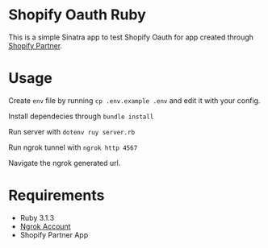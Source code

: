 # Shopify Oauth Ruby

This is a simple Sinatra app to test Shopify Oauth for app created through [Shopify Partner](https://github.com/Shopify).

# Usage

Create `env` file by running `cp .env.example .env` and edit it with your config.

Install dependecies through `bundle install`

Run server with `dotenv ruy server.rb`

Run ngrok tunnel with `ngrok http 4567`

Navigate the ngrok generated url.

# Requirements
* Ruby 3.1.3
* [Ngrok Account](https://ngrok.com/)
* Shopify Partner App
